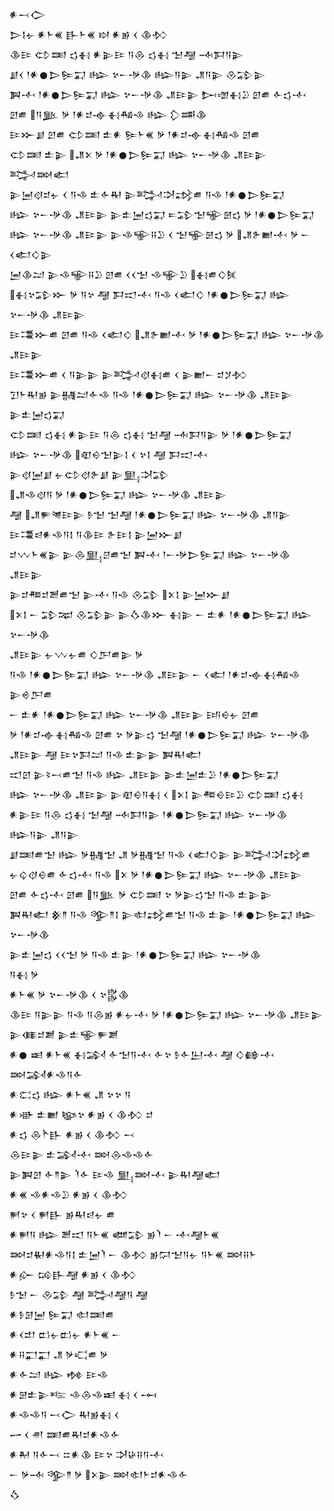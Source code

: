 <div class='block'>
<div class='line'>𒀭𒁁𒀖</div>
<div class='line'>𒆕𒋙𒉡 𒀭𒈨𒌍 𒃲𒈨𒌍 𒊭 𒀭𒂊 𒌋 𒆠𒁴</div>
<div class='line'>𒆠𒄿 𒌌𒌅 𒌓𒈬 𒀭𒉌𒄿 𒀀𒁲 𒌓𒈬 𒈠𒆷 𒁄𒁕𒀀𒉌</div>
<div class='line'>𒋗𒌋 𒁹𒀭𒊹𒆕𒌉𒍑 𒈗 𒆳𒀸𒋩𒆠 𒈗𒀀𒉌 𒂗𒀀𒉌 𒊮𒁉𒉌</div>
<div class='line'>𒀉𒋾 𒁹𒀭𒊹𒆕𒌉𒍑 𒈗 𒆳𒀸𒋩𒆠 𒂗𒄿𒉌 𒄖𒌝𒈬𒊒 𒇻𒌑 𒅆𒌓𒋾</div>
<div class='line'>𒇻𒌑 𒀀𒆥 𒃻 𒁹𒀭𒄑𒉢𒈬𒄀𒈾 𒈗 𒁷𒌁𒆠</div>
<div class='line'>𒄿𒁍𒋗 𒇻𒌑 𒌌𒌅 𒉺𒀭 𒌉𒈨𒌍 𒃻 𒁹𒀭𒄑𒉢𒈬𒄀𒈾 𒇻𒌑</div>
<div class='line'>𒌌𒌅 𒉺𒉌 𒂗𒉽 𒃻 𒁹𒀭𒊹𒆕𒌉𒍑 𒈗 𒆳𒀸𒋩𒆠 𒂗𒄿𒉌 𒅋𒇷𒅗</div>
<div class='line'>𒉌𒅁𒋼𒄑𒉡 𒌋 𒀀𒈾 𒉺𒅆𒊑 𒉌𒅋𒋫𒃶𒌑 𒀀𒈾 𒁹𒀭𒊹𒆕𒌉𒍑</div>
<div class='line'>𒈗 𒆳𒀸𒋩𒆠 𒂗𒄿𒉌 𒉌𒉺𒅁𒌓𒍑 𒋰𒁉𒈠𒊍𒇡𒌓 𒃻 𒁹𒀭𒊹𒆕𒌉𒍑</div>
<div class='line'>𒈗 𒆳𒀸𒋩𒆠 𒂗𒄿𒉌 𒉌𒈾𒊍𒍝𒊒 𒌋 𒈠𒊍𒇡𒌓 𒃻 𒂗𒉿𒆤𒋾 𒃻 𒀸 𒌋𒅗𒄭𒉌</div>
<div class='line'>𒅁𒆠𒁺 𒉌𒈾𒊍𒍝𒊒 𒇻𒌑 𒌋𒌋𒈠 𒈾𒊍𒊒 𒈬𒌑𒄭𒍮</div>
<div class='line'>𒈬𒆳𒁉𒁍 𒃻 𒀀𒆳 𒆷 𒁕𒀊𒋾 𒀀𒈾 𒌋𒅗𒄭 𒁹𒀭𒊹𒆕𒌉𒍑 𒈗 𒆳𒀸𒋩𒆠 𒂗𒄿𒉌</div>
<div class='line'>𒄿𒃮𒁍𒌑 𒇻𒌑 𒀀𒈾 𒌋𒅗𒄭 𒂗𒉿𒆤𒋾 𒃻 𒁹𒀭𒊹𒆕𒌉𒍑 𒈗 𒆳𒀸𒋩𒆠 𒂗𒄿𒉌</div>
<div class='line'>𒄿𒃮𒁍𒌑 𒌋 𒀀𒉌𒉌 𒉌𒅋𒋼𒈬𒌑 𒌋 𒉌𒆤𒀸 𒄑𒋡𒁴</div>
<div class='line'>𒋛𒈨𒊑𒂊 𒉌𒉆𒁺𒅆𒈾 𒀀𒈾 𒁹𒀭𒊹𒆕𒌉𒍑 𒈗 𒆳𒀸𒋩𒆠 𒂗𒄿𒉌 𒉌𒉺𒅁𒌓𒍑</div>
<div class='line'>𒌌𒌅 𒌓𒈬 𒀭𒉌𒄿 𒀀𒁲 𒌓𒈬 𒈠𒆷 𒁄𒁕𒀀𒉌 𒃻 𒁹𒀭𒊹𒆕𒌉𒍑</div>
<div class='line'>𒈗 𒆳𒀸𒋩𒆠 𒊏𒀪𒈠𒉌𒋙 𒌋 𒆳𒋙 𒆷 𒁕𒀊𒋾</div>
<div class='line'>𒉌𒋼𒅁𒋗 𒉡𒌌𒋼𒉿𒋗 𒉌𒅅𒋫𒁉</div>
<div class='line'>𒂗𒈾𒋼𒀀 𒃻 𒁹𒀭𒊹𒆕𒌉𒍑 𒈗 𒆳𒀸𒋩𒆠 𒂗𒄿𒉌</div>
<div class='line'>𒆷 𒂗𒊓𒇴𒄿𒉌 𒊩𒈠 𒈠𒆷 𒁹𒀭𒊹𒆕𒌉𒍑 𒈗 𒆳𒀸𒋩𒆠 𒂗𒀀𒉌</div>
<div class='line'>𒄿𒃮𒁀𒀭𒈾𒀀𒋙 𒀀𒆠𒄿 𒉿𒄿𒋙 𒉌𒅁𒁍𒋗</div>
<div class='line'>𒄑𒉼𒈨𒌍𒉌 𒉌𒁲𒅅𒆪𒌑𒈠 𒀉𒋾 𒁹𒀸𒋩𒆕𒌉𒍑 𒈗 𒆳𒀸𒋩𒆠 𒂗𒄿𒉌</div>
<div class='line'>𒉌𒄑𒍣𒄑𒍪𒌑𒈠 𒉌𒋾 𒀀𒈾 𒊮𒁉 𒉽𒋙 𒉌𒅁𒁍𒋗</div>
<div class='line'>𒉽𒋙 𒀸 𒁉𒉈 𒊮𒁉𒉌 𒉌𒋝𒆠𒁍 𒈬𒉌 𒀸 𒉺𒀭 𒁹𒀭𒊹𒆕𒌉𒍑 𒈗 𒆳𒀸𒋩𒆠</div>
<div class='line'>𒂗𒄿𒉌 𒉡𒉼𒉡𒌑 𒄭𒂅𒌑𒉌 𒃻</div>
<div class='line'>𒀀𒈾 𒁹𒀭𒊹𒆕𒌉𒍑 𒈗 𒆳𒀸𒋩𒆠 𒂗𒄿𒉌 𒀸 𒌋𒅗 𒁹𒀭𒄑𒉢𒈬𒄀𒈾 𒉌𒄴𒂅𒌑</div>
<div class='line'>𒀸 𒉺𒀭 𒁹𒀭𒊹𒆕𒌉𒍑 𒈗 𒆳𒀸𒋩𒆠 𒂗𒄿𒉌 𒅀𒀪𒉡 𒇻𒌑</div>
<div class='line'>𒃻 𒁹𒀭𒄑𒉢𒈬𒄀𒈾 𒇻𒌑 𒆳 𒃻𒉌𒌓 𒈠𒆷 𒁹𒀭𒊹𒆕𒌉𒍑 𒈗 𒆳𒀸𒋩𒆠</div>
<div class='line'>𒂗𒄿𒉌 𒆷 𒄿𒆳𒁕𒁺 𒀀𒈾 𒉺𒉌𒉌 𒀉𒊑𒅗</div>
<div class='line'>𒀊𒇻 𒉌𒂟𒁁𒌑𒈠 𒀀𒈾 𒈗 𒂗𒄿𒉌 𒉌𒉺𒅁𒉺𒊒 𒁹𒀭𒊹𒆕𒌉𒍑</div>
<div class='line'>𒈗 𒆳𒀸𒋩𒆠 𒂗𒄿𒉌 𒉌𒊏𒀪𒀀𒈬 𒌋 𒉽𒋙 𒉌𒍣𒀪𒄿𒊒 𒌌𒌅 𒌓𒈬</div>
<div class='line'>𒀭𒉌𒄿 𒀀𒁲 𒌓𒈬 𒈠𒆷 𒁄𒁕𒀀𒉌 𒁹𒀭𒊹𒆕𒌉𒍑 𒈗 𒆳𒀸𒋩𒆠 𒈗𒀀𒉌 𒂗𒀀𒉌</div>
<div class='line'>𒋗𒌅𒌑𒈠 𒈗 𒃻𒉆𒈠 𒂗 𒃻𒉆𒈠 𒀀𒈾 𒌋𒅗𒄭𒉌 𒉌𒅋𒋫𒃶𒌑</div>
<div class='line'>𒉡𒌒𒋼𒀪𒌑 𒅆𒌓𒋾 𒀀𒈾 𒉽 𒃻 𒁹𒀭𒊹𒆕𒌉𒍑 𒈗 𒆳𒀸𒋩𒆠 𒂗𒄿𒉌</div>
<div class='line'>𒇻𒌑 𒅆𒌓𒋾 𒇻𒌑 𒀀𒆥 𒃻 𒌌𒌅 𒆳 𒃻𒉌𒌓𒈠 𒀀𒈾 𒉺𒉌𒉌</div>
<div class='line'>𒀉𒊑𒅗 𒆜𒈫 𒀀𒈾 𒄊𒈫𒋙 𒉌𒊕𒃶𒌑𒈠 𒀀𒈾 𒉺𒉌 𒁹𒀭𒊹𒆕𒌉𒍑 𒈗 𒆳𒀸𒋩𒆠</div>
<div class='line'>𒉌𒉺𒅁𒌓 𒌋𒌋𒈠 𒃻 𒀀𒈾 𒉺𒉌 𒁹𒀭𒊹𒆕𒌉𒍑 𒈗 𒆳𒀸𒋩𒆠</div>
<div class='line'>𒀀𒈬 𒃻</div>
<div class='line'>𒀭𒈨𒌍 𒃻 𒆳𒀸𒋩𒆠 𒌋 𒆳𒌵𒆠</div>
<div class='line'>𒆠𒄿 𒀀𒉌𒉌 𒀀𒈾 𒀀𒁲𒂊 𒀭𒉡𒋾 𒃻 𒁹𒀭𒊹𒆕𒌉𒍑 𒈗 𒆳𒀸𒋩𒆠 𒂗𒄿𒉌</div>
<div class='line'>𒉌𒈪𒄑𒋢 𒉌𒉺𒊍𒊓𒋢</div>
<div class='line'>𒀭𒊹 𒀜 𒀭𒈨𒌍 𒈬𒋆 𒅆𒈠𒀀𒋾 𒅆𒆳 𒊩𒅆𒌨𒋾 𒆷 𒄭𒂵𒋾 𒇷𒋆𒀭𒈾𒀀𒅆</div>
<div class='line'>𒀭𒀫𒌓 𒈗 𒀭𒈨𒌍 𒂗 𒆳𒆳 𒀀</div>
<div class='line'>𒀭𒀝 𒉺𒆤 𒆧𒆳 𒀭𒂊 𒌋 𒆠𒁴 𒄑</div>
<div class='line'>𒀭𒌓 𒁲𒋻𒃲 𒀭𒂊 𒌋 𒆠𒁴 𒁁</div>
<div class='line'>𒁲𒄿𒉌 𒉺𒋆𒋾 𒇷𒁲𒈾𒈾𒅆</div>
<div class='line'>𒉌𒀉𒇻 𒅆𒈫𒉌 𒇺𒅆 𒄿𒈾 𒅅𒇷𒋾 𒉌𒊑𒆷𒅗</div>
<div class='line'>𒀭𒌍 𒈾𒀭𒈾𒊒 𒀭𒂊 𒌋 𒆠𒁴</div>
<div class='line'>𒂍𒆳 𒌋 𒂍𒃲 𒂊𒊑𒁀𒉡 𒌑</div>
<div class='line'>𒀭𒂍𒀀 𒈗 𒍪𒀊 𒀀𒈨𒌍 𒅘𒁉 𒂊𒇺 𒀸 𒋾𒆷𒈨𒌍</div>
<div class='line'>𒇷𒄑𒈽𒀭𒈾𒀀𒋙 𒉺𒅁𒇺 𒀸 𒆠𒁴 𒂊𒁶𒈠𒀀𒉡 𒀀𒈨𒌍 𒇷𒍝𒈨</div>
<div class='line'>𒀭𒅎 𒄘𒃲𒆷 𒀭𒂊 𒌋 𒆠𒁴</div>
<div class='line'>𒊩𒈠 𒀸 𒊮𒁉 𒆷 𒅋𒆷𒀀 𒆷</div>
<div class='line'>𒀭𒊩𒌆𒅁 𒌉𒍑 𒊕𒌅𒌑</div>
<div class='line'>𒀭𒌋𒄥 𒆗𒉡𒆗𒉡 𒀭𒈨𒌍 𒀸</div>
<div class='line'>𒀭𒍝𒂷𒂷 𒂗 𒃻𒄣𒌑 𒃻</div>
<div class='line'>𒀭𒅆𒁺 𒈗 𒂔 𒄿𒈾</div>
<div class='line'>𒀭𒇡𒉺𒉌𒌈 𒈾𒁲𒈾𒀜 𒈬 𒌋 𒆰</div>
<div class='line'>𒀭𒈾𒈾𒀀 𒁁𒀖 𒊑𒂊𒈬 𒌋</div>
<div class='line'>𒅂 𒌋 𒉣 𒌅𒌑𒊑𒄑𒀭𒈾𒅆</div>
<div class='line'>𒀭𒈹 𒀀𒅆𒁁 𒇹𒀭𒆠 𒄿𒆳 𒋫𒄩𒍝𒀀𒋾</div>
<div class='line'>𒀸 𒃻𒁄 𒄊𒈫 𒃻 𒉽𒉌 𒇷𒊕𒈨𒄑𒀭𒈾𒅆</div>
<div class='line'>𒋝</div>
</div>